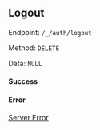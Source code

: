 ## Logout

Endpoint: `/_/auth/logout`

Method: `DELETE`

Data: `NULL`

#### Success

#### Error

[Server Error](api/errors/serverError.md)